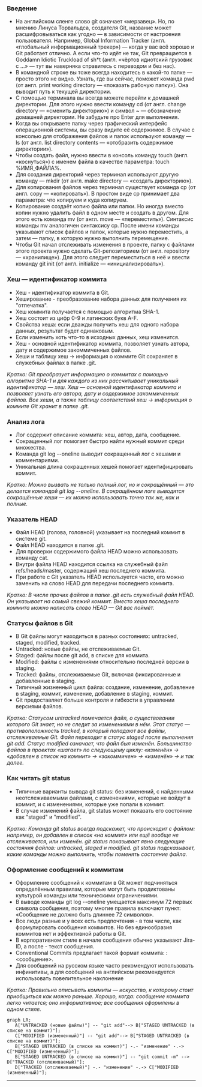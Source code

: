 ### Введение
- На английском сленге слово git означает «мерзавец». Но, по мнению Линуса Торвальдса, создателя Git, название может расшифровываться как угодно — в зависимости от настроения пользователя.
Например, Global Information Tracker (англ. «глобальный информационный трекер») — когда у вас всё хорошо и Git работает отлично. А если что-то идёт не так, Git превращается в Goddamn Idiotic Truckload of sh*t (англ. «чёртов идиотский грузовик c ...» — тут вы наверняка справитесь с переводом и без нас).
- В командной строке вы тоже всегда находитесь в какой-то папке — просто этого не видно. Узнать, где вы сейчас, поможет команда pwd (от англ. print working directory — «показать рабочую папку»). Она выводит путь к текущей директории.
- С помощью терминала вы всегда можете перейти к домашней директории. Для этого нужно ввести команду cd (от англ. change directory — «сменить директорию») и символ ~ — обозначение домашней директории. Не забудьте про Enter для выполнения.
- Когда вы открываете папку через графический интерфейс операционной системы, вы сразу видите её содержимое. В случае с консолью для отображения файлов и папок используют команду — ls (от англ. list directory contents — «отобразить содержимое директории»).
- Чтобы создать файл, нужно ввести в консоль команду touch (англ. «коснуться») с именем файла в качестве параметра: touch %ИМЯ_ФАЙЛА%.
- Для создания директорий через терминал используют другую команду — mkdir (от англ. make directory — «создать директорию»).
- Для копирования файлов через терминал существует команда cp (от англ. copy — «копировать»). В простом виде cp принимает два параметра: что копируем и куда копируем.
- Копирование создаёт копию файла или папки. Но иногда вместо копии нужно удалить файл в одном месте и создать в другом. Для этого есть команда mv (от англ. move — «переместить»). Синтаксис команды mv аналогичен синтаксису cp. После имени команды указывают список файлов и папок, которые нужно переместить, а затем — папку, в которую нужно выполнить перемещение.
- Чтобы Git начал отслеживать изменения в проекте, папку с файлами этого проекта нужно сделать Git-репозиторием (от англ. repository — «хранилище»). Для этого следует переместиться в неё и ввести команду git init (от англ. initialize — «инициализировать»).

### Хеш — идентификатор коммита
- Хеш - идентификатор коммита в Git.
- Хеширование - преобразование набора данных для получения их "отпечатка".
- Хеш коммита получается с помощью алгоритма SHA-1.
- Хеш состоит из цифр 0-9 и латинских букв A-F.
- Свойства хеша: если дважды получить хеш для одного набора данных, результат будет одинаковым.
- Если изменить хоть что-то в исходных данных, хеш изменится.
- Хеш - основной идентификатор коммита, позволяет узнать автора, дату и содержимое закоммиченных файлов.
- Хеши и таблицу хеш → информация о коммите Git сохраняет в служебных файлах в папке .git.

_Кратко: Git преобразует информацию о коммитах с помощью алгоритма SHA-1 и для каждого из них рассчитывает уникальный идентификатор — хеш.
Хеш — основной идентификатор коммита и позволяет узнать его автора, дату и содержимое закоммиченных файлов.
Все хеши, а также таблицу соответствий хеш → информация о коммите Git хранит в папке .git._

### Анализ лога
- Лог содержит описание коммита: хеш, автор, дата, сообщение.
- Сокращенный лог помогает быстро найти нужный коммит среди множества.
- Команда git log --oneline выводит сокращенный лог с хешами и комментариями.
- Уникальная длина сокращенных хешей помогает идентифицировать коммит.

_Кратко: Можно вызвать не только полный лог, но и сокращённый — это делается командой git log --oneline.
В сокращённом логе выводятся сокращённые хеши — их можно использовать точно так же, как и полные._

### Указатель HEAD
- Файл HEAD (голова, головной) указывает на последний коммит в системе git.
- Файл HEAD находится в папке .git.
- Для проверки содержимого файла HEAD можно использовать команду cat.
- Внутри файла HEAD находится ссылка на служебный файл refs/heads/master, содержащий хеш последнего коммита.
- При работе с Git указатель HEAD используется часто, его можно заменить на слово HEAD для передачи последнего коммита.

_Кратко: В числе прочих файлов в папке .git есть служебный файл HEAD. 
Он указывает на самый свежий коммит.
Вместо хеша последнего коммита можно написать слово HEAD — Git вас поймёт._

### Статусы файлов в Git
- В Git файлы могут находиться в разных состояниях: untracked, staged, modified, tracked.
- Untracked: новые файлы, не отслеживаемые Git.
- Staged: файлы после git add, в списке для коммита.
- Modified: файлы с изменениями относительно последней версии в staging.
- Tracked: файлы, отслеживаемые Git, включая фиксированные и добавленные в staging.
- Типичный жизненный цикл файла: создание, изменение, добавление в staging, коммит, изменение, добавление в staging, коммит.
- Git предоставляет больше контроля и гибкости в управлении версиями файлов.

_Кратко: Статусом untracked помечается файл, о существовании которого Git знает, но не следит за изменениями в нём. 
Этот статус — противоположность tracked, в который попадают все файлы, отслеживаемые Git.
Файл переходит в статус staged после выполнения git add.
Статус modified означает, что файл был изменён.
Большинство файлов в проектах «шагает» по следующему циклу: «изменён» → «добавлен в список на коммит» → «закоммичен» → «изменён» → и так далее._

### Как читать git status
- Типичные варианты вывода git status: без изменений, с найденными неотслеживаемыми файлами, с изменениями, которые не войдут в коммит, и с изменениями, которые уже попали в коммит.
- В случае изменений файла, git status может показать его состояние как "staged" и "modified".

_Кратко: Команда git status всегда подскажет, что происходит с файлом: например, он добавлен в список «на коммит» или ещё вообще не отслеживается, или изменён.
git status показывает явно следующие состояния файлов: untracked, staged и modified.
git status подсказывает, какие команды можно выполнить, чтобы поменять состояние файла._

### Оформление сообщений к коммитам
- Оформление сообщений к коммитам в Git может подчиняться определённым правилам, которые могут быть продиктованы 
культурой команды или техническими ограничениями.
- В выводе команды git log --oneline умещается максимум 72 первых символа сообщения, поэтому многие правила 
включают пункт: «Сообщение не должно быть длиннее 72 символов».
- Все люди разные и у всех есть предпочтения - в том числе, как формулировать сообщения коммитов. 
Но без единообразия коммитов нет и эффективной работы в Git.
- В корпоративном стиле в начале сообщения обычно указывают Jira-ID, а после - текст сообщения.
- Conventional Commits предлагает такой формат коммита: <type>: <сообщение>.
- Для сообщений на русском языке часто рекомендуют использовать инфинитивы, а для сообщений на английском 
рекомендуется использовать повелительное наклонение

_Кратко: Правильно описывать коммиты — искусство, к которому стоит приобщиться как можно раньше. Хорошо, когда:
сообщение коммита легко читается; оно информативное; все сообщения оформлены в одном стиле._

```mermaid
graph LR;
   A["UNTRACKED (новые файлы)"] -- "git add"--> B["STAGED UNTRACKED (в списке на коммит)"];
   C["MODIFIED (измененный)"] -- "git add"--> B["STAGED UNTRACKED (в списке на коммит)"];
   B["STAGED UNTRACKED (в списке на коммит)"] -.- "изменение" -.-> C["MODIFIED (измененный)"];
   B["STAGED UNTRACKED (в списке на коммит)"] -- "git commit -m" --> D["TRACKED (отслеживаемый)"];
   D["TRACKED (отслеживаемый)"] -.- "изменение" -.-> C["MODIFIED (измененный)"];
``` 

---